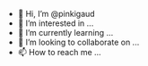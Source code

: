 - 👋 Hi, I’m @pinkigaud
- 👀 I’m interested in ...
- 🌱 I’m currently learning ...
- 💞️ I’m looking to collaborate on ...
- 📫 How to reach me ...

<!---
pinkigaud/pinkigaud is a ✨ special ✨ repository because its `README.md` (this file) appears on your GitHub profile.
You can click the Preview link to take a look at your changes.
--->
